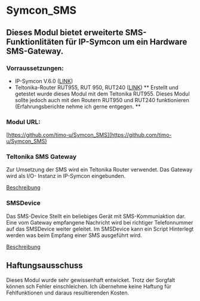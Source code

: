 # Symcon_SMS

## Dieses Modul bietet erweiterte SMS-Funktionlitäten für IP-Symcon um ein Hardware SMS-Gateway. 

### Vorraussetzungen: 
 - IP-Symcon V.6.0 ([LINK](https://www.symcon.de))
 - Teltonika-Router RUT955, RUT 950, RUT240  ([LINK](https://teltonika.lt/de/product/rut950/))
** Erstellt und getestet wurde dieses Modul mit dem Teltonika RUT955. Dieses Modul sollte jedoch auch  mit den Routern RUT950 und RUT240 funktionieren (Erfahrungsberichte nehme ich gerne entgegen. **


### Modul URL:

[https://github.com/timo-u/Symcon_SMS](https://github.com/timo-u/Symcon_SMS)

### Teltonika SMS Gateway  

Zur Umsetzung der SMS wird ein Teltonika Router verwendet. 
Das Gateway wird als I/O- Instanz in IP-Symcon eingebunden. 

[Beschreibung](https://github.com/timo-u/Symcon_SMS/blob/master/TeltonikaGateway/README.md)

### SMSDevice

Das SMS-Device Stellt ein beliebiges Gerät mit SMS-Kommuniaktion dar. Eine vom Gateway empfangene Nachricht wird bei richtiger Telefonnummer auf das SMSDevice weiter geleitet. Im SMSDevice kann ein Script Hinterlegt werden was beim Empfang einer SMS ausgeführt wird. 

[Beschreibung](https://github.com/timo-u/Symcon_SMS/blob/master/SMSDevice/README.md)



## Haftungsausschuss
Dieses Modul wurde sehr gewissenhaft entwicket. Trotz der Sorgfalt können sch Fehler einschleichen. 
Ich übernehme keine Haftung für Fehlfunktionen und daraus resultierenden Kosten.
